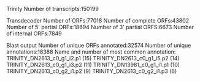 Trinity
Number of transcripts:150199

Transdecoder 
Number of ORFs:77018
Number of complete ORFs:43802
Number of 5' partial ORFs:18694
Number of 3' partial ORFS:6673
Number of internal ORFs:7849

Blast output
Number of unique ORFs annotated:32574
Number of unique annotations:18388
Name and number of most common annotation:
TRINITY_DN2613_c0_g1_i2.p1 (15)
TRINITY_DN2613_c0_g1_i5.p2 (14)
TRINITY_DN2613_c0_g1_i3.p2 (11)
TRINITY_DN13981_c0_g1_i1.p1 (10)
TRINITY_DN2613_c0_g2_i1.p2 (9)
TRINITY_DN2613_c0_g2_i1.p3 (6)



